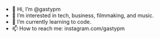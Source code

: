 - 👋 Hi, I’m @gastypm
- 👀 I’m interested in tech, business, filmmaking, and music.
- 🌱 I’m currently learning to code.
- 📫 How to reach me: instagram.com/gastypm

<!---
gastypm/gastypm is a ✨ special ✨ repository because its `README.md` (this file) appears on your GitHub profile.
You can click the Preview link to take a look at your changes.
--->
